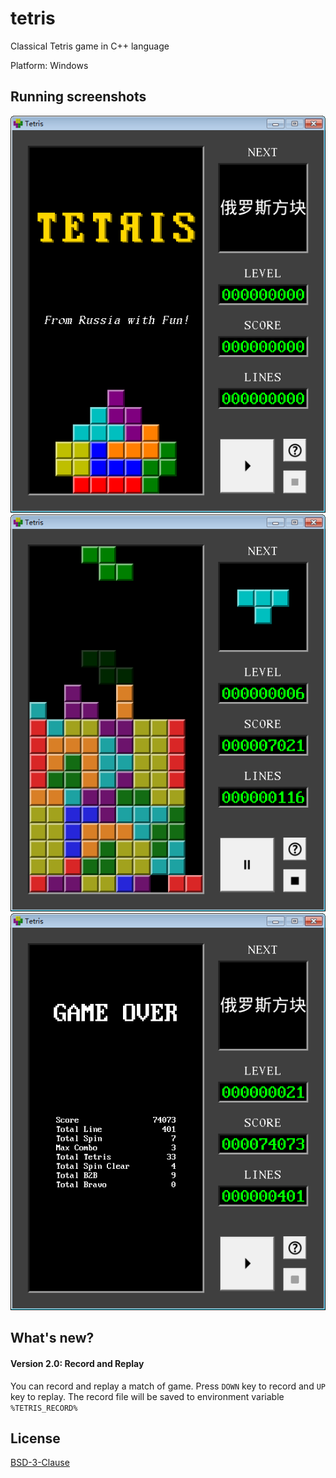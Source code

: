 # tetris

Classical Tetris game in C++ language

Platform: Windows

## Running screenshots

![Welcome](https://github.com/Matheritasiv/tetris/raw/main/screenshots/welcome.png)
![Game](https://github.com/Matheritasiv/tetris/raw/main/screenshots/game.png)
![Game Over](https://github.com/Matheritasiv/tetris/raw/main/screenshots/game_over.png)

## What's new?

#### Version 2.0: Record and Replay

You can record and replay a match of game. Press `DOWN` key to record and `UP` key to replay. The record file will be saved to environment variable `%TETRIS_RECORD%`

## License

[BSD-3-Clause](https://opensource.org/licenses/BSD-3-Clause)
